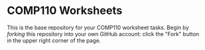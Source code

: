 # COMP110 Worksheets

This is the base repository for your COMP110 worksheet tasks. Begin by *forking* this repository into your own GitHub account: click the "Fork" button in the upper right corner of the page.

